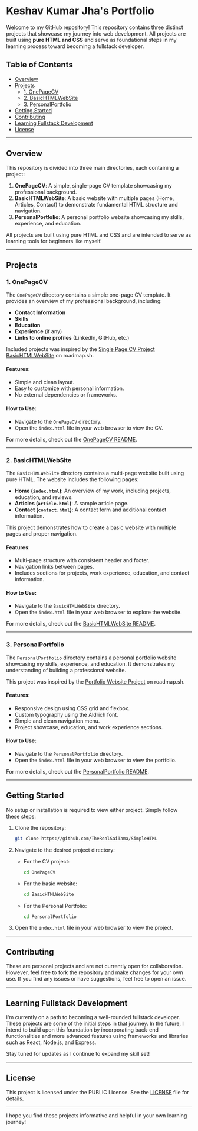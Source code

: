 # Keshav Kumar Jha's Portfolio

Welcome to my GitHub repository! This repository contains three distinct projects that showcase my journey into web development. All projects are built using **pure HTML and CSS** and serve as foundational steps in my learning process toward becoming a fullstack developer.

## Table of Contents
- [Overview](#overview)
- [Projects](#projects)
  - [1. OnePageCV](#1-onepagecv)
  - [2. BasicHTMLWebSite](#2-basichtmlwebsite)
  - [3. PersonalPortfolio](#3-personalportfolio)
- [Getting Started](#getting-started)
- [Contributing](#contributing)
- [Learning Fullstack Development](#learning-fullstack-development)
- [License](#license)

---

## Overview

This repository is divided into three main directories, each containing a project:

1.  **OnePageCV**: A simple, single-page CV template showcasing my professional background.
2.  **BasicHTMLWebSite**: A basic website with multiple pages (Home, Articles, Contact) to demonstrate fundamental HTML structure and navigation.
3.  **PersonalPortfolio**: A personal portfolio website showcasing my skills, experience, and education.

All projects are built using pure HTML and CSS and are intended to serve as learning tools for beginners like myself.

---

## Projects

### 1. OnePageCV

The `OnePageCV` directory contains a simple one-page CV template. It provides an overview of my professional background, including:

-   **Contact Information**
-   **Skills**
-   **Education**
-   **Experience** (if any)
-   **Links to online profiles** (LinkedIn, GitHub, etc.)

Included projects was inspired by the [Single Page CV Project](https://roadmap.sh/projects/single-page-cv) [BasicHTMLWebSite](https://roadmap.sh/projects/basic-html-website) on roadmap.sh.

#### Features:

-   Simple and clean layout.
-   Easy to customize with personal information.
-   No external dependencies or frameworks.

#### How to Use:

-   Navigate to the `OnePageCV` directory.
-   Open the `index.html` file in your web browser to view the CV.

For more details, check out the [OnePageCV README](OnePageCV/singlepagecv.html).

---

### 2. BasicHTMLWebSite

The `BasicHTMLWebSite` directory contains a multi-page website built using pure HTML. The website includes the following pages:

-   **Home (`index.html`)**: An overview of my work, including projects, education, and reviews.
-   **Articles (`article.html`)**: A sample article page.
-   **Contact (`contact.html`)**: A contact form and additional contact information.

This project demonstrates how to create a basic website with multiple pages and proper navigation.

#### Features:

-   Multi-page structure with consistent header and footer.
-   Navigation links between pages.
-   Includes sections for projects, work experience, education, and contact information.

#### How to Use:

-   Navigate to the `BasicHTMLWebSite` directory.
-   Open the `index.html` file in your web browser to explore the website.

For more details, check out the [BasicHTMLWebSite README](BasicHTMLWebSite/README.md).

---

### 3. PersonalPortfolio

The `PersonalPortfolio` directory contains a personal portfolio website showcasing my skills, experience, and education. It demonstrates my understanding of building a professional website.

This project was inspired by the [Portfolio Website Project](https://roadmap.sh/projects/portfolio-website) on roadmap.sh.

#### Features:

-   Responsive design using CSS grid and flexbox.
-   Custom typography using the Aldrich font.
-   Simple and clean navigation menu.
-   Project showcase, education, and work experience sections.

#### How to Use:

-   Navigate to the `PersonalPortfolio` directory.
-   Open the `index.html` file in your web browser to view the portfolio.

For more details, check out the [PersonalPortfolio README](PersonalPortfolio/README.md).

---

## Getting Started

No setup or installation is required to view either project. Simply follow these steps:

1.  Clone the repository:
    ```bash
    git clone https://github.com/TheRealSaiTama/SimpleHTML
    ```

2.  Navigate to the desired project directory:

    -   For the CV project:
        ```bash
        cd OnePageCV
        ```
    -   For the basic website:
        ```bash
        cd BasicHTMLWebSite
        ```
    -   For the Personal Portfolio:
          ```bash
          cd PersonalPortfolio
          ```

3.  Open the `index.html` file in your web browser to view the project.

---

## Contributing

These are personal projects and are not currently open for collaboration. However, feel free to fork the repository and make changes for your own use. If you find any issues or have suggestions, feel free to open an issue.

---

## Learning Fullstack Development

I'm currently on a path to becoming a well-rounded fullstack developer. These projects are some of the initial steps in that journey. In the future, I intend to build upon this foundation by incorporating back-end functionalities and more advanced features using frameworks and libraries such as React, Node.js, and Express.

Stay tuned for updates as I continue to expand my skill set!

---

## License

This project is licensed under the PUBLIC License. See the [LICENSE](LICENSE) file for details.

---

I hope you find these projects informative and helpful in your own learning journey!

